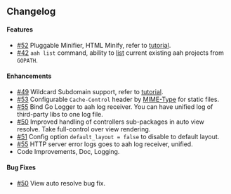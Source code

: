 ## Changelog

#### Features

* [#52](https://github.com/go-aah/aah/issues/52) Pluggable Minifier, HTML Minify, refer to [tutorial](/tutorial/html-minify.html).
* [#42](https://github.com/go-aah/aah/issues/42) `aah list` command, ability to [list](aah-cli-tool.html#command-list) current existing aah projects from `GOPATH`.

#### Enhancements

* [#49](https://github.com/go-aah/aah/issues/49) Wildcard Subdomain support, refer to [tutorial](/tutorial/domain-subdomain-and-wildcard-subdomain.html).
* [#53](https://github.com/go-aah/aah/issues/53) Configurable `Cache-Control` header by [MIME-Type](static-files.html#cache-control) for static files.
* [#55](https://github.com/go-aah/aah/issues/55) Bind Go Logger to aah log receiver. You can have unified log of third-party libs to one log file.
* [#50](https://github.com/go-aah/aah/issues/50) Improved handling of controllers sub-packages in auto view resolve. Take full-control over view rendering.
* [#51](https://github.com/go-aah/aah/issues/51) Config option `default_layout = false` to disable to default layout.
* [#55](https://github.com/go-aah/aah/issues/55) HTTP server error logs goes to aah log receiver, unified.
* Code Improvements, Doc, Logging.

#### Bug Fixes

* [#50](https://github.com/go-aah/aah/issues/50) View auto resolve bug fix.
